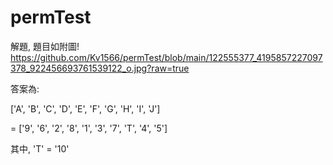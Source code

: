 # permTest

解題, 題目如附圖!
<img>https://github.com/Kv1566/permTest/blob/main/122555377_4195857227097378_922456693761539122_o.jpg?raw=true</img>

答案為:

  ['A', 'B', 'C', 'D', 'E', 'F', 'G', 'H', 'I', 'J']

= ['9', '6', '2', '8', '1', '3', '7', 'T', '4', '5']

其中, 'T' = '10'
